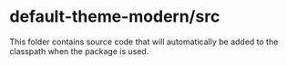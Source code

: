 # default-theme-modern/src

This folder contains source code that will automatically be added to the classpath when
the package is used.
